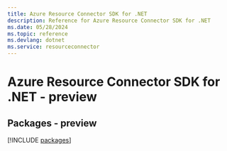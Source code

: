 ```yaml
---
title: Azure Resource Connector SDK for .NET
description: Reference for Azure Resource Connector SDK for .NET
ms.date: 05/28/2024
ms.topic: reference
ms.devlang: dotnet
ms.service: resourceconnector
---
```

# Azure Resource Connector SDK for .NET - preview
## Packages - preview
[!INCLUDE [packages](resource-connector-index.md)]